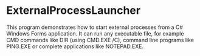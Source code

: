 # ExternalProcessLauncher
This program demonstrates how to start external processes from a C# Windows Forms application. It can run any executable file, for example CMD commands like DIR (using CMD.EXE /C), command line programs like PING.EXE or complete applications like NOTEPAD.EXE.
